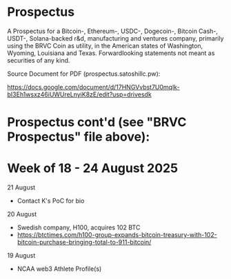 # Prospectus

A Prospectus for a Bitcoin-, Ethereum-, USDC-, Dogecoin-, Bitcoin Cash-, USDT-, Solana-backed r&d, manufacturing and ventures company, primarily using the BRVC Coin as utility, in the American states of Washington, Wyoming, Louisiana and Texas.  Forwardlooking statements not meant as securities of any kind.

Source Document for PDF (prospectus.satoshillc.pw):

https://docs.google.com/document/d/17HNGVvbst7U0mqlk-bI3Eh1wsxz46iUWUreLnyiK8zE/edit?usp=drivesdk


# Prospectus cont'd (see "BRVC Prospectus" file above):

# Week of 18 - 24 August 2025

21 August

- Contact K's PoC for bio

20 August

- Swedish company, H100, acquires 102 BTC
- https://btctimes.com/h100-group-expands-bitcoin-treasury-with-102-bitcoin-purchase-bringing-total-to-911-bitcoin/

19 August

- NCAA web3 Athlete Profile(s)
